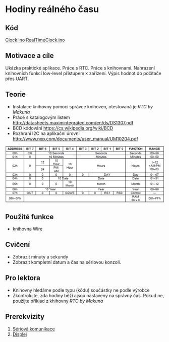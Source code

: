 #	Hodiny reálného času

## Kód
[Clock.ino](../../../../examples/Clock/Clock.ino)
[RealTimeClock.ino](../../../../examples/RealTimeClock/RealTimeClock.ino)

## Motivace a cíle

  Ukázka praktické aplikace. Práce s RTC. Práce s knihovnami. Nahrazení knihovních funkcí low-level přístupem k zařízení. Výpis hodnot do počítače přes UART.

## Teorie
  - Instalace knihovny pomocí správce knihoven, otestovaná je *RTC by Makuna*
  - Práce s katalogovým listem http://datasheets.maximintegrated.com/en/ds/DS1307.pdf 
  - BCD kódování https://cs.wikipedia.org/wiki/BCD
  - Rozhraní I2C na aplikační úrovni http://www.nxp.com/documents/user_manual/UM10204.pdf

![Registry DS1307](img/ds1307.png)

##	Použité funkce
  - knihovna Wire
  
## Cvičení
  - Zobrazit minuty a sekundy
  - Zobrazit kompletní datum a čas na sériovou konzoli.

## Pro lektora
  - Knihovny hledáme podle typu (kódu) součástky ne podle výrobce
  - Zkontrolujte, zda hodiny běží ajsou nastaveny na správný čas. Pokud ne, použijte příklad z khihovny *RTC by Makuna*

## Prerekvizity

  1. [Sériová komunikace](serial.md)
  1. [Displej](displej.md)
